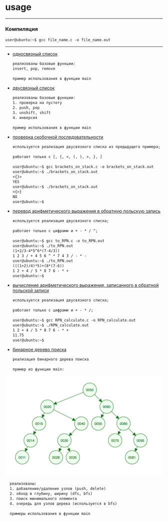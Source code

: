 # usage
****
###  Компиляция

    user@ubuntu:~$ gcc file_name.c -o file_name.out
****

* [односвязный список](https://github.com/canorbal/1_year_MIPT/blob/master/C/singly_linked_list.c)

      реализованы базовые функции:
      insert, pop, remove

      пример использования в функции main

* [двусвязный список](https://github.com/canorbal/1_year_MIPT/blob/master/C/doubly_linked_list.c)

      реализованы базовые функции:
      1. проверка на пустоту
      2. push, pop
      3. unshift, shift
      4. инверсия

      пример использования в функции main

* [проверка скобочной последовательности](https://github.com/canorbal/1_year_MIPT/blob/master/C/brackets_on_stack.c)

      используется реализация двусвязного списка из предыдущего примера;

      работает только с [, {, <, (, ), >, }, ]

      user@ubuntu:~$ gcc brackets_on_stack.c -o brackets_on_stack.out
      user@ubuntu:~$ ./brackets_on_stack.out
      <{}>
      YES
      user@ubuntu:~$ ./brackets_on_stack.out
      <{>}
      NO
      user@ubuntu:~$

* [перевод арифметического выражения в обратную польскую запись](https://github.com/canorbal/1_year_MIPT/blob/master/C/to_RPN.c)

      используется реализация двусвязного списка;

      работает только с цифрами и + - * / ^;

      user@ubuntu:~$ gcc to_RPN.c -o to_RPN.out
      user@ubuntu:~$ ./to_RPN.out
      (1+2/3-4*5^6*(7-4/3))
      1 2 3 / + 4 5 6 ^ * 7 4 3 / - * -
      user@ubuntu:~$ ./to_RPN.out
      (((1+2)/4)*5)+(8*(7-6))
      1 2 + 4 / 5 * 8 7 6 - * +
      user@ubuntu:~$

* [вычисление арифметического выражения, записанного в обратной польской записи](https://github.com/canorbal/1_year_MIPT/blob/master/C/RPN_calculate.c)

      используется реализация двусвязного списка;

      работает только с цифрами и + - * /;

      user@ubuntu:~$ gcc RPN_calculate.c -o RPN_calculate.out
      user@ubuntu:~$ ./RPN_calculate.out
      1 2 + 4 / 5 * 8 7 6 - * +
      11.75
      user@ubuntu:~$

* [бинарное дерево поиска](https://github.com/canorbal/1_year_MIPT/blob/master/C/binary_search_tree.c)

      реализация бинарного дерева поиска

      пример из функции main:

 ![alt](https://github.com/canorbal/1_year_MIPT/blob/master/figures/binary_search_tree.png)

      реализованы:
      1. добавление/удаление узлов (push, delete)
      2. обход в глубину, ширину (dfs, bfs)
      3. поиск минимального элемента
      4. очередь для узлов дерева (используется в bfs)

      примеры использования в функции main
